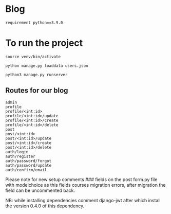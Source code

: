 # Blog

```
requirement python==3.9.0
```

# To run the project

```
source venv/bin/activate
```

```
python manage.py loaddata users.json
```

```
python3 manage.py runserver
```

## Routes for our blog

```
admin  
profile  
profile/<int:id>  
profile/<int:id>/update  
profile/<int:id>/create  
profile/<int:id>/delete  
post  
post/<int:id>  
post/<int:id>/update  
post/<int:id>/create  
post/<int:id>/delete  
auth/login   
auth/register  
auth/password/forgot  
auth/password/update  
auth/confirm/email  
```

Please note for new setup comments ### fields on the post form.py file with modelchoice as this fields courses migration errors,
after migration the field can be uncommented back.

NB: while installing dependencies comment django-jwt after which install the version 0.4.0 of this dependency.
